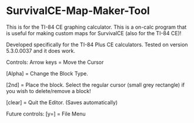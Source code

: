 # SurvivalCE-Map-Maker-Tool
This is for the TI-84 CE graphing calculator. This is a on-calc program that is useful for making custom maps for SurvivalCE (also for the TI-84 CE)!

Developed specifically for the TI-84 Plus CE calculators.
Tested on version 5.3.0.0037 and it does work.

Controls:
Arrow keys = Move the Cursor

[Alpha] = Change the Block Type.

[2nd] = Place the block. Select the regular cursor (small grey rectangle) if you wish to delete/remove a block! 

[clear] = Quit the Editor. (Saves automatically)

Future controls:
[y=] =  File Menu
